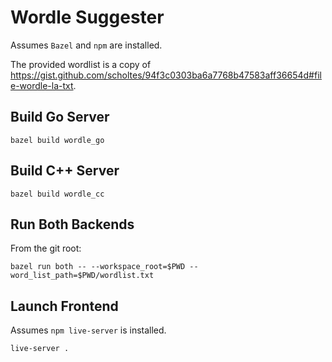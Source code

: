 # Wordle Suggester

Assumes `Bazel` and `npm` are installed.

The provided wordlist is a copy of https://gist.github.com/scholtes/94f3c0303ba6a7768b47583aff36654d#file-wordle-la-txt.

## Build Go Server

`bazel build wordle_go`

## Build C++ Server

`bazel build wordle_cc`

## Run Both Backends

From the git root:

`bazel run both -- --workspace_root=$PWD --word_list_path=$PWD/wordlist.txt`

## Launch Frontend

Assumes `npm live-server` is installed.

`live-server .`
